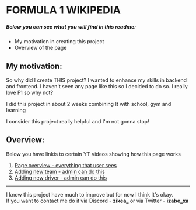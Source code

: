<h1>FORMULA 1 WIKIPEDIA</h1>
<h5>Below you can see what you will find in this readme: </h5>
<ul>
  <li>My motivation in creating this project</li>
  <li>Overview of the page</li>
</ul>

<h2>My motivation:</h2>
<p>So why did I create THIS project? I wanted to enhance my skills in backend and frontend. I haven't seen any page like this so I decided to do so. I really love F1 so why not?</p>
<p>I did this project in about 2 weeks combining It with school, gym and learning</p>
<p>I consider this project really helpful and I'm not gonna stop!</p>

<h2>Overview: </h2>
<p>Below you have linkis to certain YT videos showing how this page works</p>
<ol>
  <li><a href='https://youtu.be/rd1kOZ6-Sg8' target='_blank'>Page overview - everything that user sees</a></li>
  <li><a href='https://youtu.be/u8QQMYFt2OM' target='_blank'>Adding new team - admin can do this</a></li>
  <li><a href='https://youtu.be/-x9_E5Cfg7w' target='_blank'>Adding new driver - admin can do this</a></li>
</ol>

<hr>
I know this project have much to improve but for now I think It's okay. <br/>
If you want to contact me do it via Discord - <b>zikea_</b> or via Twitter - <b>izabe_xa</b>

